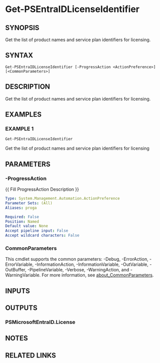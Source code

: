 ﻿---
external help file: PSMicrosoftEntraID-help.xml
Module Name: PSMicrosoftEntraID
online version:
schema: 2.0.0
---

# Get-PSEntraIDLicenseIdentifier

## SYNOPSIS
Get the list of product names and service plan identifiers for licensing.

## SYNTAX

```
Get-PSEntraIDLicenseIdentifier [-ProgressAction <ActionPreference>] [<CommonParameters>]
```

## DESCRIPTION
Get the list of product names and service plan identifiers for licensing.

## EXAMPLES

### EXAMPLE 1
```
Get-PSEntraIDLicenseIdentifier
```

Get the list of product names and service plan identifiers for licensing

## PARAMETERS

### -ProgressAction
{{ Fill ProgressAction Description }}

```yaml
Type: System.Management.Automation.ActionPreference
Parameter Sets: (All)
Aliases: proga

Required: False
Position: Named
Default value: None
Accept pipeline input: False
Accept wildcard characters: False
```

### CommonParameters
This cmdlet supports the common parameters: -Debug, -ErrorAction, -ErrorVariable, -InformationAction, -InformationVariable, -OutVariable, -OutBuffer, -PipelineVariable, -Verbose, -WarningAction, and -WarningVariable. For more information, see [about_CommonParameters](http://go.microsoft.com/fwlink/?LinkID=113216).

## INPUTS

## OUTPUTS

### PSMicrosoftEntraID.License
## NOTES

## RELATED LINKS

